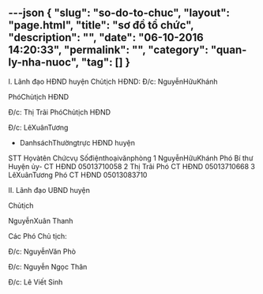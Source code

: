 ---json
{
    "slug": "so-do-to-chuc",
    "layout": "page.html",
    "title": "sơ đồ tổ chức",
    "description": "",
    "date": "06-10-2016 14:20:33",
    "permalink": "",
    "category": "quan-ly-nha-nuoc",
    "tag": []
}
---
I. Lãnh đạo HĐND huyện
Chủtịch HĐND: Đ/c: NguyễnHữuKhánh

PhóChủtịch HĐND








Đ/c: Thị Trãi
	PhóChủtịch HĐND
 
Đ/c: LêXuânTương
- DanhsáchThườngtrực HĐND huyện 

STT	Họvàtên	Chứcvụ	Sốđiệnthoạivănphòng
1	NguyễnHữuKhánh	Phó Bí thư Huyện ủy- CT HĐND	05013710058
2	Thị Trãi	Phó CT HĐND	05013710668
3	LêXuânTương	Phó CT HĐND	05013083710
 















II. Lãnh đạo UBND huyện

Chủtịch

 

NguyễnXuân Thanh

Các Phó Chủ tịch:
 

Đ/c: NguyễnVăn Phò	 

Đ/c: Nguyễn Ngọc Thân	 

Đ/c: Lê Viết Sinh